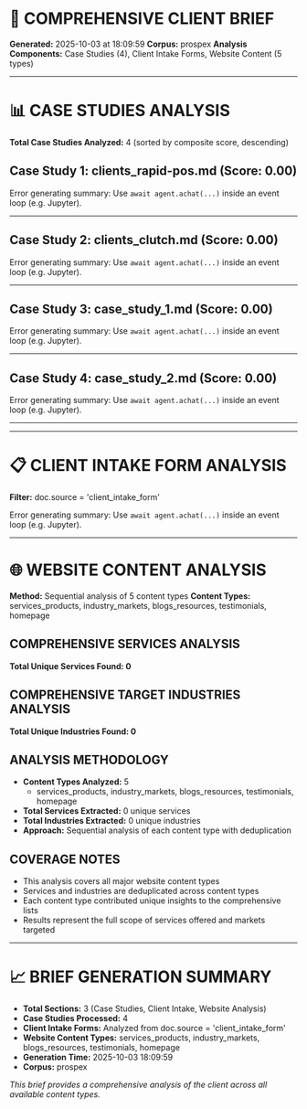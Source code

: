 # 📄 COMPREHENSIVE CLIENT BRIEF

**Generated:** 2025-10-03 at 18:09:59
**Corpus:** prospex
**Analysis Components:** Case Studies (4), Client Intake Forms, Website Content (5 types)

---

# 📊 CASE STUDIES ANALYSIS

**Total Case Studies Analyzed:** 4 (sorted by composite score, descending)

## Case Study 1: clients_rapid-pos.md (Score: 0.00)

Error generating summary: Use `await agent.achat(...)` inside an event loop (e.g. Jupyter).

---

## Case Study 2: clients_clutch.md (Score: 0.00)

Error generating summary: Use `await agent.achat(...)` inside an event loop (e.g. Jupyter).

---

## Case Study 3: case_study_1.md (Score: 0.00)

Error generating summary: Use `await agent.achat(...)` inside an event loop (e.g. Jupyter).

---

## Case Study 4: case_study_2.md (Score: 0.00)

Error generating summary: Use `await agent.achat(...)` inside an event loop (e.g. Jupyter).

---



---

# 📋 CLIENT INTAKE FORM ANALYSIS

**Filter:** doc.source = 'client_intake_form'

Error generating summary: Use `await agent.achat(...)` inside an event loop (e.g. Jupyter).

---

# 🌐 WEBSITE CONTENT ANALYSIS

**Method:** Sequential analysis of 5 content types
**Content Types:** services_products, industry_markets, blogs_resources, testimonials, homepage

## COMPREHENSIVE SERVICES ANALYSIS
**Total Unique Services Found: 0**


## COMPREHENSIVE TARGET INDUSTRIES ANALYSIS  
**Total Unique Industries Found: 0**


## ANALYSIS METHODOLOGY
- **Content Types Analyzed:** 5
  - services_products, industry_markets, blogs_resources, testimonials, homepage
- **Total Services Extracted:** 0 unique services
- **Total Industries Extracted:** 0 unique industries
- **Approach:** Sequential analysis of each content type with deduplication

## COVERAGE NOTES
- This analysis covers all major website content types
- Services and industries are deduplicated across content types
- Each content type contributed unique insights to the comprehensive lists
- Results represent the full scope of services offered and markets targeted

---

# 📈 BRIEF GENERATION SUMMARY

- **Total Sections:** 3 (Case Studies, Client Intake, Website Analysis)
- **Case Studies Processed:** 4
- **Client Intake Forms:** Analyzed from doc.source = 'client_intake_form'
- **Website Content Types:** services_products, industry_markets, blogs_resources, testimonials, homepage
- **Generation Time:** 2025-10-03 18:09:59
- **Corpus:** prospex

*This brief provides a comprehensive analysis of the client across all available content types.*
